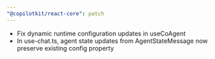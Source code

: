 ```yaml
---
"@copilotkit/react-core": patch
---
```


- Fix dynamic runtime configuration updates in useCoAgent
- In use-chat.ts, agent state updates from AgentStateMessage now preserve existing config property
